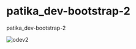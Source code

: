 # patika_dev-bootstrap-2
 patika_dev-bootstrap-2
 
 
![odev2](https://user-images.githubusercontent.com/38539652/210550835-ab28b573-ccb8-4491-8f22-231641f51c4a.png)

